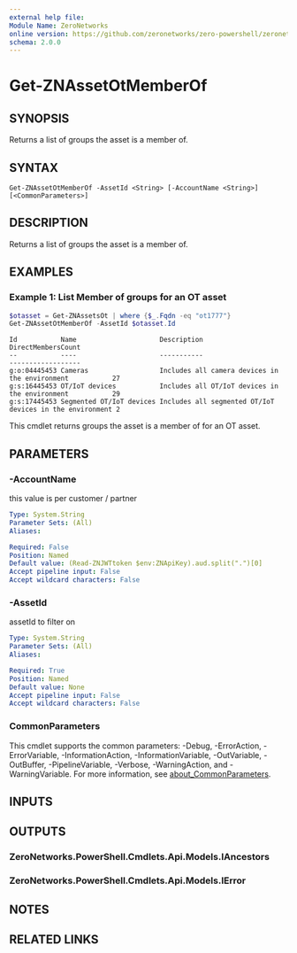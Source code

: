 ```yaml
---
external help file:
Module Name: ZeroNetworks
online version: https://github.com/zeronetworks/zero-powershell/zeronetworks/get-znassetotmemberof
schema: 2.0.0
---
```


# Get-ZNAssetOtMemberOf

## SYNOPSIS
Returns a list of groups the asset is a member of.

## SYNTAX

```
Get-ZNAssetOtMemberOf -AssetId <String> [-AccountName <String>] [<CommonParameters>]
```

## DESCRIPTION
Returns a list of groups the asset is a member of.

## EXAMPLES

### Example 1: List Member of groups for an OT asset
```powershell
$otasset = Get-ZNAssetsOt | where {$_.Fqdn -eq "ot1777"}
Get-ZNAssetOtMemberOf -AssetId $otasset.Id
```

```output
Id           Name                     Description                                              DirectMembersCount
--           ----                     -----------                                              ------------------
g:o:04445453 Cameras                  Includes all camera devices in the environment           27
g:s:16445453 OT/IoT devices           Includes all OT/IoT devices in the environment           29
g:s:17445453 Segmented OT/IoT devices Includes all segmented OT/IoT devices in the environment 2
```

This cmdlet returns groups the asset is a member of for an OT asset.

## PARAMETERS

### -AccountName
this value is per customer / partner

```yaml
Type: System.String
Parameter Sets: (All)
Aliases:

Required: False
Position: Named
Default value: (Read-ZNJWTtoken $env:ZNApiKey).aud.split(".")[0]
Accept pipeline input: False
Accept wildcard characters: False
```

### -AssetId
assetId to filter on

```yaml
Type: System.String
Parameter Sets: (All)
Aliases:

Required: True
Position: Named
Default value: None
Accept pipeline input: False
Accept wildcard characters: False
```

### CommonParameters
This cmdlet supports the common parameters: -Debug, -ErrorAction, -ErrorVariable, -InformationAction, -InformationVariable, -OutVariable, -OutBuffer, -PipelineVariable, -Verbose, -WarningAction, and -WarningVariable. For more information, see [about_CommonParameters](http://go.microsoft.com/fwlink/?LinkID=113216).

## INPUTS

## OUTPUTS

### ZeroNetworks.PowerShell.Cmdlets.Api.Models.IAncestors

### ZeroNetworks.PowerShell.Cmdlets.Api.Models.IError

## NOTES

## RELATED LINKS

